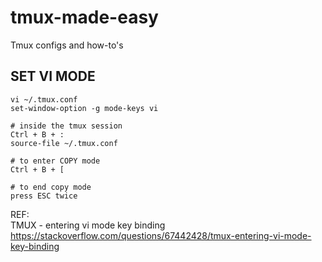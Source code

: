 # tmux-made-easy
Tmux configs and how-to's

## SET VI MODE
```
vi ~/.tmux.conf
set-window-option -g mode-keys vi

# inside the tmux session
Ctrl + B + :
source-file ~/.tmux.conf

# to enter COPY mode
Ctrl + B + [

# to end copy mode
press ESC twice
```

REF: \
TMUX - entering vi mode key binding \
https://stackoverflow.com/questions/67442428/tmux-entering-vi-mode-key-binding
